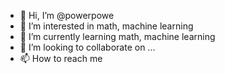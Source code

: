 - 👋 Hi, I’m @powerpowe
- 👀 I’m interested in math, machine learning
- 🌱 I’m currently learning math, machine learning
- 💞️ I’m looking to collaborate on ...
- 📫 How to reach me 

<!---
powerpowe/powerpowe is a ✨ special ✨ repository because its `README.md` (this file) appears on your GitHub profile.
You can click the Preview link to take a look at your changes.
--->
